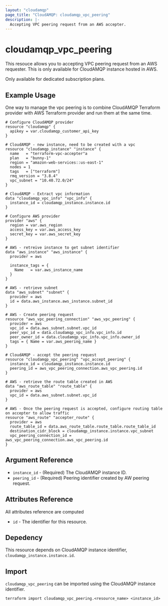 ```yaml
---
layout: "cloudamqp"
page_title: "CloudAMQP: cloudamqp_vpc_peering"
description: |-
  Accepting VPC peering request from an AWS accepter.
---
```


# cloudamqp_vpc_peering

This resouce allows you to accepting VPC peering request from an AWS requester. This is only available for CloudAMQP instance hosted in AWS.

Only available for dedicated subscription plans.

## Example Usage

One way to manage the vpc peering is to combine CloudAMQP Terraform provider with AWS Terraform provider and run them at the same time.

```hcl
# Configure CloudAMQP provider
resource "cloudamqp" {
  apikey = var.cloudamqp_customer_api_key
}

# CloudAMQP - new instance, need to be created with a vpc
resource "cloudamqp_instance" "instance" {
  name   = "terraform-vpc-accepter"a
  plan   = "bunny-1"
  region = "amazon-web-services::us-east-1"
  nodes = 1
  tags   = ["terraform"]
  rmq_version = "3.8.4"
  vpc_subnet = "10.40.72.0/24"
}

# CloudAMQP - Extract vpc information
data "cloudamqp_vpc_info" "vpc_info" {
  instance_id = cloudamqp_instance.instance.id
}

# Configure AWS provider
provider "aws" {
  region = var.aws_region
  access_key = var.aws_access_key
  secret_key = var.aws_secret_key
}

# AWS - retreive instance to get subnet identifier
data "aws_instance" "aws_instance" {
  provider = aws

  instance_tags = {
    Name   = var.aws_instance_name
  }
}

# AWS - retrieve subnet
data "aws_subnet" "subnet" {
  provider = aws
  id = data.aws_instance.aws_instance.subnet_id
}

# AWS - Create peering request
resource "aws_vpc_peering_connection" "aws_vpc_peering" {
  provider = aws
  vpc_id = data.aws_subnet.subnet.vpc_id
  peer_vpc_id = data.cloudamqp_vpc_info.vpc_info.id
  peer_owner_id = data.cloudamqp_vpc_info.vpc_info.owner_id
  tags = { Name = var.aws_peering_name }
}

# CloudAMQP - accept the peering request
resource "cloudamqp_vpc_peering" "vpc_accept_peering" {
  instance_id = cloudamqp_instance.instance.id
  peering_id = aws_vpc_peering_connection.aws_vpc_peering.id
}

# AWS - retrieve the route table created in AWS
data "aws_route_table" "route_table" {
  provider = aws
  vpc_id = data.aws_subnet.subnet.vpc_id
}

# AWS - Once the peering request is accepted, configure routing table on accepter to allow traffic
resource "aws_route" "accepter_route" {
  provider = aws
  route_table_id = data.aws_route_table.route_table.route_table_id
  destination_cidr_block = cloudamqp_instance.instance.vpc_subnet
  vpc_peering_connection_id = aws_vpc_peering_connection.aws_vpc_peering.id
}
```

## Argument Reference

* `instance_id` - (Required) The CloudAMQP instance ID.
* `peering_id` - (Required) Peering identifier created by AW peering request.

## Attributes Reference

All attributes reference are computed

* `id`  - The identifier for this resource.

## Depedency

This resource depends on CloudAMQP instance identifier, `cloudamqp_instance.instance.id`.

## Import

`cloudamqp_vpc_peering` can be imported using the CloudAMQP instance identifier.

`terraform import cloudamqp_vpc_peering.<resource_name> <instance_id>`
